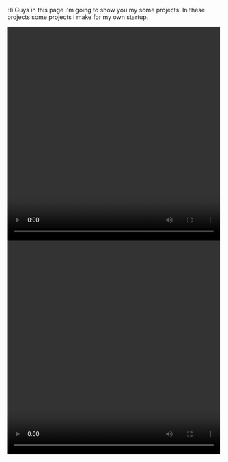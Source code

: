 Hi Guys in this page i'm going to show you my some projects. In these projects some projects i make for my own startup.
<div>
  
  <video width="500px" height="500px" controls>
   <source src="https://firebasestorage.googleapis.com/v0/b/mecoo-712c0.appspot.com/o/04_10_2023_18_49_58-uploader-avc1_mp4a.mov?alt=media&token=fc05d19c-8149-416c-9eac-7d3c8b450f09" 
     type="video/mp4">
    Your browser does not support the video tag.
  </video>
  <video width="500px" height="500px" controls>
   <source src="https://firebasestorage.googleapis.com/v0/b/mecoo-712c0.appspot.com/o/Timeline%201.mp4?alt=media&token=149677ff-f126-42ca-bd2c-f46b18ce8958" 
     type="video/mp4">
    Your browser does not support the video tag.
  </video>
</div>



